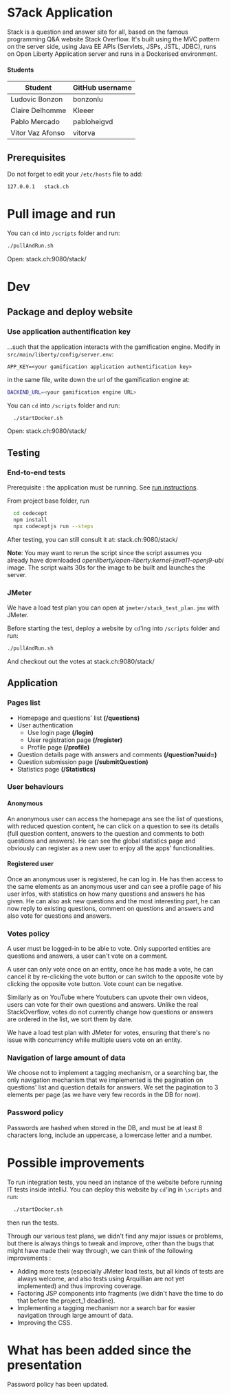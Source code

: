 # S7ack Application

Stack is a question and answer site for all, based on the famous programming Q&A website Stack Overflow. It's built using the MVC pattern on the server side, using Java EE APIs (Servlets, JSPs, JSTL, JDBC), runs on Open Liberty Application server and runs in a Dockerised environment.

#### Students

| Student          | GitHub username |
| ---------------- | --------------- |
| Ludovic Bonzon   | bonzonlu        |
| Claire Delhomme  | Kleeer          |
| Pablo Mercado    | pabloheigvd     |
| Vitor Vaz Afonso | vitorva         |

## Prerequisites

Do not forget to edit your `/etc/hosts` file to add:
```
127.0.0.1	stack.ch
```

# Pull image and run
You can `cd` into `/scripts` folder and run:
```bash
./pullAndRun.sh
```
Open: stack.ch:9080/stack/
# Dev

## Package and deploy website
### Use application authentification key
...such that the application interacts with the gamification engine. Modify in `src/main/liberty/config/server.env`:
```
APP_KEY=<your gamification application authentification key>
```
in the same file, write down the url of the gamification engine at:
```bash
BACKEND_URL=<your gamification engine URL>
```

You can `cd` into `/scripts` folder and run:
```bash
  ./startDocker.sh
```
Open: stack.ch:9080/stack/
## Testing

### End-to-end tests
Prerequisite : the application must be running. See [run instructions](#prerequisites).

From project base folder, run
```bash
  cd codecept
  npm install
  npx codeceptjs run --steps
```

After testing, you can still consult it at: stack.ch:9080/stack/

**Note**: You may want to rerun the script since the script assumes you already have downloaded *openliberty/open-liberty:kernel-java11-openj9-ubi* image. The script waits 30s for the image to be built and launches the server.
### JMeter
We have a load test plan you can open at `jmeter/stack_test_plan.jmx` with JMeter.

Before starting the test, deploy a website by `cd`'ing into `/scripts` folder and run:
```bash
./pullAndRun.sh
```
And checkout out the votes at stack.ch:9080/stack/

## Application

### Pages list

- Homepage and questions' list **(/questions)**
- User authentication
  - Use login page **(/login)**
  - User registration page **(/register)**
  - Profile page **(/profile)**
- Question details page with answers and comments **(/question?uuid=)**
- Question submission page **(/submitQuestion)**
- Statistics page **(/Statistics)**

### User behaviours

#### Anonymous

An anonymous user can access the homepage ans see the list of questions, with reduced question content, he can click on a question to see its details (full question content, answers to the question and comments to both questions and answers). He can see the global statistics page and obviously can register as a new user to enjoy all the apps' functionalities.

#### Registered user

Once an anonymous user is registered, he can log in. He has then access to the same elements as an anonymous user and can see a profile page of his user infos, with statistics on how many questions and answers he has given. He can also ask new questions and the most interesting part, he can now reply to existing questions, comment on questions and answers and also vote for questions and answers.

### Votes policy

A user must be logged-in to be able to vote. Only supported entities are questions and answers, a user can't vote on a comment.

A user can only vote once on an entity, once he has made a vote, he can cancel it by re-clicking the vote button or can switch to the opposite vote by clicking the opposite vote button. Vote count can be negative.

Similarly as on YouTube where Youtubers can upvote their own videos, users can vote for their own questions and answers. Unlike the real StackOverflow, votes do not currently change how questions or answers are ordered in the list, we sort them by date.

We have a load test plan with JMeter for votes, ensuring that there's no issue with concurrency while multiple users vote on an entity.

### Navigation of large amount of data

We choose not to implement a tagging mechanism, or a searching bar, the only navigation mechanism that we implemented is the pagination on questions' list and question details for answers. We set the pagination to 3 elements per page (as we have very few records in the DB for now).

### Password policy

Passwords are hashed when stored in the DB, and must be at least 8 characters long, include an uppercase, a lowercase letter and a number.

# Possible improvements
To run integration tests, you need an instance of the website before running IT tests inside intelliJ. You can deploy this website by `cd`'ing in `\scripts` and run:
```bash
  ./startDocker.sh
```
then run the tests.

Through our various test plans, we didn't find any major issues or problems, but there is always things to tweak and improve, other than the bugs that might have made their way through, we can think of the following improvements :

- Adding more tests (especially JMeter load tests, but all kinds of tests are always welcome, and also tests using Arquillian are not yet implemented) and thus improving coverage.
- Factoring JSP components into fragments (we didn't have the time to do that before the project_1 deadline).
- Implementing a tagging mechanism nor a search bar for easier navigation through large amount of data.
- Improving the CSS.

# What has been added since the presentation

Password policy has been updated.

